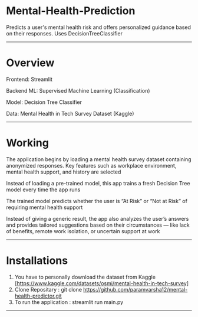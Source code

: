 # Mental-Health-Prediction
Predicts a user's mental health risk and offers personalized guidance based on their responses. Uses DecisionTreeClassifier

--- 

# Overview
Frontend: Streamlit 

Backend ML: Supervised Machine Learning (Classification)

Model: Decision Tree Classifier

Data: Mental Health in Tech Survey Dataset (Kaggle)

---

# Working 
The application begins by loading a mental health survey dataset containing anonymized responses. Key features such as workplace environment, mental health support, and history are selected

Instead of loading a pre-trained model, this app trains a fresh Decision Tree model every time the app runs

The trained model predicts whether the user is “At Risk” or “Not at Risk” of requiring mental health support

Instead of giving a generic result, the app also analyzes the user’s answers and provides tailored suggestions based on their circumstances — like lack of benefits, remote work isolation, or uncertain support at work

---

# Installations
1. You have to personally download the dataset from Kaggle [https://www.kaggle.com/datasets/osmi/mental-health-in-tech-survey]
2. Clone Repositary :
   git clone https://github.com/paramvarsha12/mental-health-predictor.git
3. To run the application :
   streamlit run main.py



---

# 


